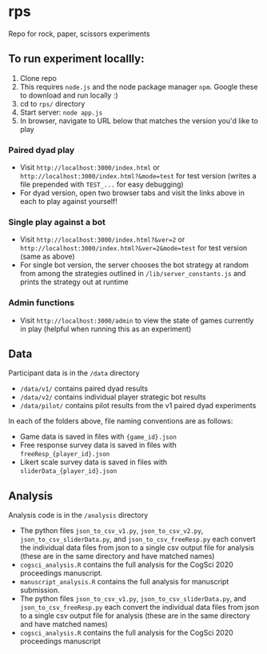 # rps
Repo for rock, paper, scissors experiments

## To run experiment locallly:
1. Clone repo
2. This requires `node.js` and the node package manager `npm`. Google these to download and run locally :)
3. cd to `rps/` directory
2. Start server: `node app.js`
3. In browser, navigate to URL below that matches the version you'd like to play

### Paired dyad play
- Visit `http://localhost:3000/index.html` or `http://localhost:3000/index.html?&mode=test` for test version (writes a file prepended with `TEST_...` for easy debugging)
- For dyad version, open two browser tabs and visit the links above in each to play against yourself!

### Single play against a bot
- Visit `http://localhost:3000/index.html?&ver=2` or `http://localhost:3000/index.html?&ver=2&mode=test` for test version (same as above)
- For single bot version, the server chooses the bot strategy at random from among the strategies outlined in `/lib/server_constants.js` and prints the strategy out at runtime

### Admin functions
- Visit `http://localhost:3000/admin` to view the state of games currently in play (helpful when running this as an experiment)


## Data
Participant data is in the `/data` directory 
- `/data/v1/` contains paired dyad results
- `/data/v2/` contains individual player strategic bot results
- `/data/pilot/` contains pilot results from the v1 paired dyad experiments

In each of the folders above, file naming conventions are as follows:
- Game data is saved in files with `{game_id}.json`
- Free response survey data is saved in files with `freeResp_{player_id}.json`
- Likert scale survey data is saved in files with `sliderData_{player_id}.json`

## Analysis
Analysis code is in the `/analysis` directory
- The python files `json_to_csv_v1.py`, `json_to_csv_v2.py`, `json_to_csv_sliderData.py`, and `json_to_csv_freeResp.py` each convert the individual data files from json to a single csv output file for analysis (these are in the same directory and have matched names)
- `cogsci_analysis.R` contains the full analysis for the CogSci 2020 proceedings manuscript.
- `manuscript_analysis.R` contains the full analysis for manuscript submission.
- The python files `json_to_csv_v1.py`, `json_to_csv_sliderData.py`, and `json_to_csv_freeResp.py` each convert the individual data files from json to a single csv output file for analysis (these are in the same directory and have matched names)
- `cogsci_analysis.R` contains the full analysis for the CogSci 2020 proceedings manuscript



